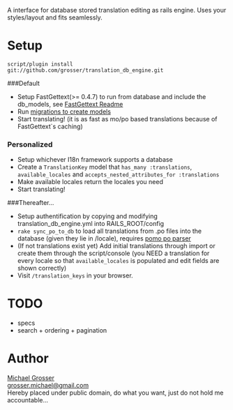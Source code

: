 A interface for database stored translation editing as rails engine.
Uses your styles/layout and fits seamlessly.  

Setup
=====
    script/plugin install git://github.com/grosser/translation_db_engine.git

###Default
 - Setup FastGettext(>= 0.4.7) to run from database and include the db_models, see [FastGettext Readme](http://github.com/grosser/fast_gettext)
 - Run [migrations to create models](http://github.com/grosser/fast_gettext/blob/master/examples/db/migration.rb)
 - Start translating! (it is as fast as mo/po based translations because of FastGettext`s caching)

### Personalized
 - Setup whichever I18n framework supports a database
 - Create a `TranslationKey` model that `has_many :translations`, `available_locales` and `accepts_nested_attributes_for :translations`
 - Make available locales return the locales you need
 - Start translating!

###Thereafter...
 - Setup authentification by copying and modifying translation_db_engine.yml into RAILS_ROOT/config
 - `rake sync_po_to_db` to load all translations from .po files into the database (given they lie in /locale), requires [pomo po parser](http://github.com/grosser/pomo)
 - (If not translations exist yet) Add initial translations through import or create them through the script/console (you NEED a translation for every locale so that `available_locales` is populated and edit fields are shown correctly)
 - Visit `/translation_keys` in your browser.

TODO
====
 - specs
 - search + ordering + pagination

Author
======
[Michael Grosser](http://pragmatig.wordpress.com)  
grosser.michael@gmail.com  
Hereby placed under public domain, do what you want, just do not hold me accountable...
